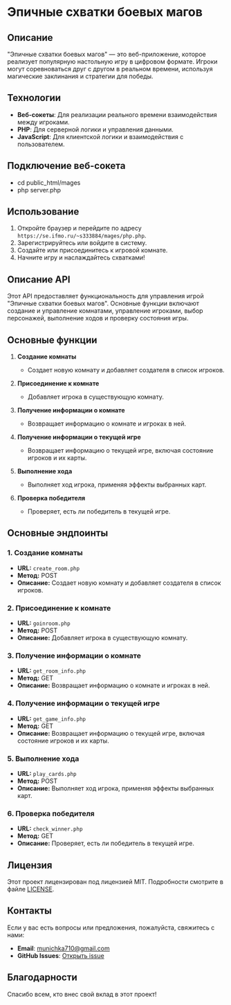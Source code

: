 # Эпичные схватки боевых магов

## Описание

"Эпичные схватки боевых магов" — это веб-приложение, которое реализует популярную настольную игру в цифровом формате. Игроки могут соревноваться друг с другом в реальном времени, используя магические заклинания и стратегии для победы.

## Технологии

- **Веб-сокеты**: Для реализации реального времени взаимодействия между игроками.
- **PHP**: Для серверной логики и управления данными.
- **JavaScript**: Для клиентской логики и взаимодействия с пользователем.

## Подключение веб-сокета

- cd public_html/mages
- php server.php

## Использование

1. Откройте браузер и перейдите по адресу `https://se.ifmo.ru/~s333884/mages/php.php`.
2. Зарегистрируйтесь или войдите в систему.
3. Создайте или присоединитесь к игровой комнате.
4. Начните игру и наслаждайтесь схватками!

## Описание API

Этот API предоставляет функциональность для управления игрой "Эпичные схватки боевых магов". Основные функции включают создание и управление комнатами, управление игроками, выбор персонажей, выполнение ходов и проверку состояния игры.

## Основные функции

1. **Создание комнаты**
   - Создает новую комнату и добавляет создателя в список игроков.

2. **Присоединение к комнате**
   - Добавляет игрока в существующую комнату.

3. **Получение информации о комнате**
   - Возвращает информацию о комнате и игроках в ней.

4. **Получение информации о текущей игре**
   - Возвращает информацию о текущей игре, включая состояние игроков и их карты.

5. **Выполнение хода**
   - Выполняет ход игрока, применяя эффекты выбранных карт.

6. **Проверка победителя**
   - Проверяет, есть ли победитель в текущей игре.

## Основные эндпоинты

### 1. Создание комнаты

- **URL:** `create_room.php`
- **Метод:** POST
- **Описание:** Создает новую комнату и добавляет создателя в список игроков.

### 2. Присоединение к комнате

- **URL:** `goinroom.php`
- **Метод:** POST
- **Описание:** Добавляет игрока в существующую комнату.

### 3. Получение информации о комнате

- **URL:** `get_room_info.php`
- **Метод:** GET
- **Описание:** Возвращает информацию о комнате и игроках в ней.

### 4. Получение информации о текущей игре

- **URL:** `get_game_info.php`
- **Метод:** GET
- **Описание:** Возвращает информацию о текущей игре, включая состояние игроков и их карты.

### 5. Выполнение хода

- **URL:** `play_cards.php`
- **Метод:** POST
- **Описание:** Выполняет ход игрока, применяя эффекты выбранных карт.

### 6. Проверка победителя

- **URL:** `check_winner.php`
- **Метод:** GET
- **Описание:** Проверяет, есть ли победитель в текущей игре.

## Лицензия

Этот проект лицензирован под лицензией MIT. Подробности смотрите в файле [LICENSE](LICENSE).

## Контакты

Если у вас есть вопросы или предложения, пожалуйста, свяжитесь с нами:

- **Email**: munichka710@gmail.com
- **GitHub Issues**: [Открыть issue](https://github.com/ваш-пользователь/эпичные-схватки-боевых-магов/issues)

## Благодарности

Спасибо всем, кто внес свой вклад в этот проект!
